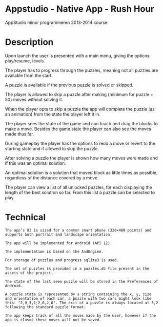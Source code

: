 Appstudio - Native App - Rush Hour
=========

AppStudio minor programmeren 2013-2014 course


Description
========

  Upon launch the user is presented with a main menu, giving the options play/resume, levels.

  The player has to progress through the puzzles, meaning not all puzzles are available from the start.

  A puzzle is available if the previous puzzle is solved or skipped.

  The player is allowed to skip a puzzle after making (minimum for puzzle + 50) moves without solving it.

  When the player opts to skip a puzzle the app will complete the puzzle (as an animation) from the state the player left it in.

  The player sees the state of the game and can touch and drag the blocks to make a move. Besides the game state the player can also see the moves made thus far.

  During gameplay the player has the options to redo a move or revert to the starting state and if allowed to skip the puzzle.

  After solving a puzzle the player is shown how many moves were made and if this was an optimal solution.

  An optimal solution is a solution that moved block as little times as possible, regardless of the distance covered by a move.

  The player can view a list of all unlocked puzzles, for each displaying the length of the best solution so far. From this list a puzzle can be selected to play.


Technical
========

    The app’s UI is sized for a common smart phone (320×480 points) and supports both portrait and landscape orientation.

    The app will be implemented for Android (API 12).
    
    The implementation is based on the AndEngine.
    
    For storage of puzzles and progress sqlite3 is used.
    
    The set of puzzles is provided in a puzzles.db file present in the assets of the project.
    
    The state of the last seen puzzle will be stored in the Preferences of Android.
    
    A puzzle state is represented by a string containing the x, y, size and orientation of each car, a puzzle with two cars might look like this: "2,0,3,1;2,0,2,0". The exit of a puzzle is always located at 5,2 following the standard puzzle format.
    
    The app keeps track of all the moves made by the user, however if the  app is closed these moves will not be saved.
